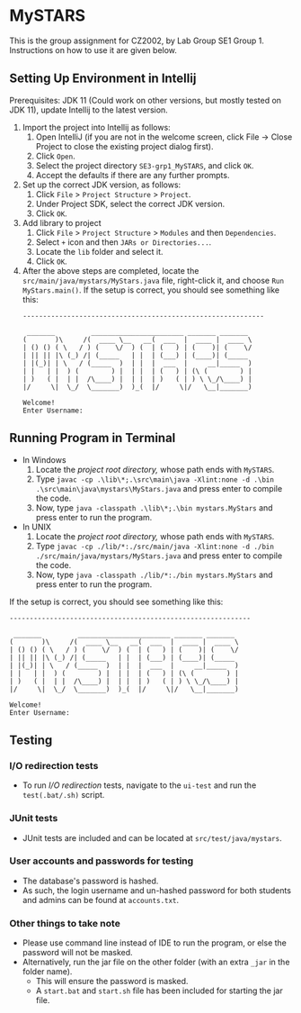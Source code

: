 # MySTARS

This is the group assignment for CZ2002, by Lab Group SE1 Group 1. Instructions on how to use it are given below.

## Setting Up Environment in Intellij

Prerequisites: JDK 11 (Could work on other versions, but mostly tested on JDK 11), update Intellij to the latest
version.

1. Import the project into Intellij as follows:
    1. Open IntelliJ (if you are not in the welcome screen, click File → Close Project to close the existing project
       dialog first).
    1. Click `Open`.
    1. Select the project directory `SE3-grp1_MySTARS`, and click `OK`.
    1. Accept the defaults if there are any further prompts.
1. Set up the correct JDK version, as follows:
    1. Click `File` > `Project Structure` > `Project`.
    1. Under Project SDK, select the correct JDK version.
    1. Click `OK`.
1. Add library to project
    1. Click `File` > `Project Structure` > `Modules` and then `Dependencies`.
    1. Select `+` icon and then `JARs or Directories...`.
    1. Locate the `lib` folder and select it.
    1. Click `OK`.
1. After the above steps are completed, locate the `src/main/java/mystars/MyStars.java` file, right-click it, and
   choose `Run MyStars.main()`. If the setup is correct, you should see something like this:
   ```
   ------------------------------------------------------------
   
    _______         _______________________ _______ _______ 
   (       )\     /(  ____ \__   __(  ___  |  ____ |  ____ \
   | () () ( \   / ) (    \/  ) (  | (   ) | (    )| (    \/
   | || || |\ (_) /| (_____   | |  | (___) | (____)| (_____ 
   | |(_)| | \   / (_____  )  | |  |  ___  |     __|_____  )
   | |   | |  ) (        ) |  | |  | (   ) | (\ (        ) |
   | )   ( |  | |  /\____) |  | |  | )   ( | ) \ \_/\____) |
   |/     \|  \_/  \_______)  )_(  |/     \|/   \__|_______)
                                                         
   Welcome!
   Enter Username:
   ```

## Running Program in Terminal

* In Windows
    1. Locate the _project root directory,_ whose path ends with `MySTARS`.
    1. Type `javac -cp .\lib\*;.\src\main\java -Xlint:none -d .\bin .\src\main\java\mystars\MyStars.java` and press
       enter to compile the code.
    1. Now, type `java -classpath .\lib\*;.\bin mystars.MyStars` and press enter to run the program.
* In UNIX
    1. Locate the _project root directory,_ whose path ends with `MySTARS`.
    1. Type `javac -cp ./lib/*:./src/main/java -Xlint:none -d ./bin ./src/main/java/mystars/MyStars.java` and press
       enter to compile the code.
    1. Now, type `java -classpath ./lib/*:./bin mystars.MyStars` and press enter to run the program.

If the setup is correct, you should see something like this:

   ```
   ------------------------------------------------------------
   
    _______         _______________________ _______ _______ 
   (       )\     /(  ____ \__   __(  ___  |  ____ |  ____ \
   | () () ( \   / ) (    \/  ) (  | (   ) | (    )| (    \/
   | || || |\ (_) /| (_____   | |  | (___) | (____)| (_____ 
   | |(_)| | \   / (_____  )  | |  |  ___  |     __|_____  )
   | |   | |  ) (        ) |  | |  | (   ) | (\ (        ) |
   | )   ( |  | |  /\____) |  | |  | )   ( | ) \ \_/\____) |
   |/     \|  \_/  \_______)  )_(  |/     \|/   \__|_______)
                                                         
   Welcome!
   Enter Username:
   ```

## Testing

### I/O redirection tests

* To run _I/O redirection_ tests, navigate to the `ui-test` and run the `test(.bat/.sh)` script.

### JUnit tests

* JUnit tests are included and can be located at `src/test/java/mystars`.

### User accounts and passwords for testing

* The database's password is hashed.
* As such, the login username and un-hashed password for both students and admins can be found at `accounts.txt`.
  
### Other things to take note
* Please use command line instead of IDE to run the program, or else the password will not be masked.
* Alternatively, run the jar file on the other folder (with an extra `_jar` in the folder name).
    * This will ensure the password is masked.
    * A `start.bat` and `start.sh` file has been included for starting the jar file.